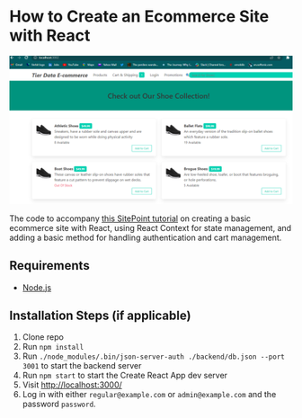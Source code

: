 # How to Create an Ecommerce Site with React

![Ecommerce](assets/EcommerceLandingPage.PNG)

The code to accompany [this SitePoint tutorial](https://www.sitepoint.com/how-to-create-an-ecommerce-site-with-react/) on creating a basic ecommerce site with React, using React Context for state management, and adding a basic method for handling authentication and cart management.

## Requirements

* [Node.js](http://nodejs.org/)

## Installation Steps (if applicable)

1. Clone repo
2. Run `npm install`
3. Run `./node_modules/.bin/json-server-auth ./backend/db.json --port 3001` to start the backend server
4. Run `npm start` to start the Create React App dev server 
5. Visit [http://localhost:3000/](http://localhost:3000/)
6. Log in with either `regular@example.com` or `admin@example.com` and the password `password`.

